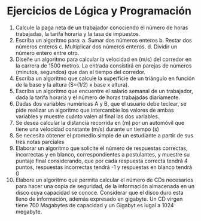 # Ejercicios de Lógica y Programación

1. Calcule la paga neta de un trabajador conociendo el número de horas trabajadas, la tarifa horaria y la tasa de impuestos.
2. Escriba un algoritmo para:
  a. Sumar dos números enteros 
  b. Restar dos números enteros
  c. Multiplicar dos números enteros.
  d. Dividir un número entero entre otro.
 3. Diseñe un algoritmo para calcular la velocidad en (m/s) del corredor en la carrera de 1500 metros. La entrada consistirá en parejas de números (minutos, segundos) que dan el tiempo del corredor.
 4. Escriba un algoritmo que calcule la superficie de un triángulo en función de la base y la altura (S=(1/2) x base x altura).
 5. Escriba un algoritmo que encuentre el salario semanal de un trabajador, dada la tarifa horaria y el número de horas trabajadas diariamente.
 6. Dadas dos variables numéricas A y B, que el usuario debe teclear, se pide realizar un algoritmo que intercambie los valores de ambas variables y muestre cuánto valen al final las dos variables.
 7. Se desea calcular la distancia recorrida en (m) por un automóvil que tiene una velocidad constante (m/s) durante un tiempo (s)
 8. Se necesita obtener el promedio simple de un estudiante a partir de sus tres notas parciales
 9. Elaborar un algoritmo que solicite el número de respuestas correctas, incorrectas y en blanco, correspondientes a postulantes, y muestre su puntaje final considerando, que por cada respuesta correcta tendrá 4 puntos, respuestas incorrectas tendrá -1 y respuestas en blanco tendrá 0
 10. Elabore un algoritmo que permita calcular el número de CDs necesarios para hacer una copia de seguridad, de la información almacenada en un disco cuya capacidad se conoce. Considerar que el disco duro esta lleno de información, además expresado en gigabyte. Un CD virgen tiene 700 Magabytes de capacidad y un Gigabyt es iugal a 1024 megabyte.
